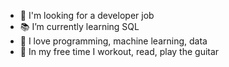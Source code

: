 - 🔨 I'm looking for a developer job
- 📚 I’m currently learning SQL
- 🧮 I love programming, machine learning, data
- 🌳 In my free time I workout, read, play the guitar

<!-- [![Hristo's github stats](https://github-readme-stats.vercel.app/api?username=hr-hriskov&count_private=true&show_icons=true&theme=radical&hide_rank=false)](https://github.com/hr-hriskov/github-readme-stats) -->

<!-- [![Top Langs](https://github-readme-stats.vercel.app/api/top-langs/?username=hr-hriskov)](https://github.com/hr-hriskov/github-readme-stats) -->

<!--
**hr-hriskov/hr-hriskov** is a ✨ _special_ ✨ repository because its `README.md` (this file) appears on your GitHub profile.

Here are some ideas to get you started:

- 🔭 I’m currently working on ...

- 👯 I’m looking to collaborate on ...
- 🤔 I’m looking for help with ...
- 💬 Ask me about ...
- 📫 How to reach me: ...
- 😄 Pronouns: ...
- ⚡ Fun fact: ...
-->
